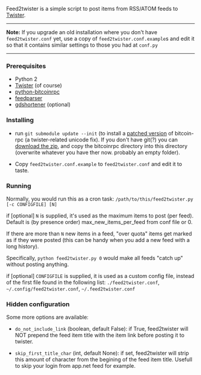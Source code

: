 Feed2twister is a simple script to post items from RSS/ATOM feeds to
[Twister](http://twister.net.co).

----

**Note:** If you upgrade an old installation where you don't have
`feed2twister.conf` yet, use a copy of `feed2twister.conf.example`s and
edit it so that it contains similar settings to those you had at `conf.py`

----

### Prerequisites

* Python 2
* [Twister](http://twister.net.co/) (of course)
* [python-bitcoinrpc](https://pypi.python.org/pypi/python-bitcoinrpc/)
* [feedparser](https://pypi.python.org/pypi/feedparser/)
* [gdshortener](https://github.com/torre76/gd_shortener/) (optional)

### Installing

 * run `git submodule update --init` (to install a [patched
   version](https://github.com/thedod/python-bitcoinrpc/tree/unicode-fix-for-twister)
   of bitcoin-rpc (a twister-related unicode fix). If you don't have
   git(?) you can [download the
   zip](https://github.com/thedod/python-bitcoinrpc/archive/unicode-fix-for-twister.zip),
   and copy the bitcoinrpc directory into this directory (overwrite
   whatever you have ther now. probably an empty folder).

 * Copy `feed2twister.conf.example` to `feed2twister.conf` and edit it
   to taste.

### Running

Normally, you would run this as a cron task:
`/path/to/this/feed2twister.py [-c CONFIGFILE] [N]`

if [optional] `N` is supplied, it's used as the maximum items to post
(per feed). Default is (by presence order) max_new_items_per_feed from
conf file or 0.

If there are more than `N` new items in a feed, "over quota" items get
marked as if they were posted (this can be handy when you add a new feed
with a long history).

Specifically, `python feed2twister.py 0` would make all feeds "catch up"
without posting anything.

if [optional] `CONFIGFILE` is supplied, it is used as a custom config
file, instead of the first file found in the following list:
`./feed2twister.conf`, `~/.config/feed2twister.conf`,
`~/.feed2twister.conf`


### Hidden configuration

Some more options are available:

* `do_not_include_link` (boolean, default False): if True, feed2twister
  will NOT prepend the feed item title with the item link before posting
  it to twister.

* `skip_first_title_char` (int, default None): if set, feed2twister will
  strip this amount of character from the begining of the feed item
  title. Usefull to skip your login from app.net feed for example.
